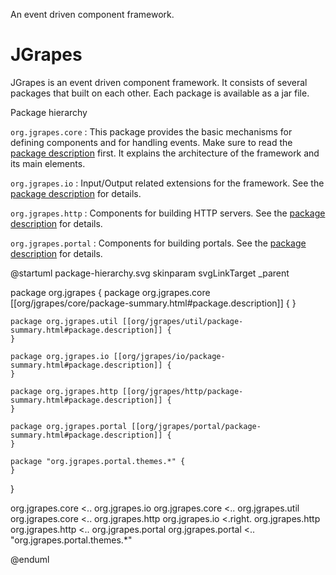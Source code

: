 An event driven component framework.

JGrapes
=======

JGrapes is an event driven component framework. It consists of
several packages that built on each other. Each package is available
as a jar file.

<object type="image/svg+xml" data="package-hierarchy.svg">Package hierarchy</object>

`org.jgrapes.core`
: This package provides the basic mechanisms for defining
    components and for handling events. Make sure to read the
    <a href="org/jgrapes/core/package-summary.html#package.description">package description</a>
    first. It explains the architecture of the framework and its main elements. 

`org.jgrapes.io`
: Input/Output related extensions for the framework. See the
    <a href="org/jgrapes/io/package-summary.html#package.description">package description</a>
    for details. 

`org.jgrapes.http`
: Components for building HTTP servers. See the
    <a href="org/jgrapes/http/package-summary.html#package.description">package description</a>
    for details. 

`org.jgrapes.portal`
: Components for building portals. See the
    <a href="org/jgrapes/portal/package-summary.html#package.description">package description</a>
    for details. 
    
@startuml package-hierarchy.svg
skinparam svgLinkTarget _parent

package org.jgrapes {
    package org.jgrapes.core [[org/jgrapes/core/package-summary.html#package.description]] {
    }

    package org.jgrapes.util [[org/jgrapes/util/package-summary.html#package.description]] {
    }

    package org.jgrapes.io [[org/jgrapes/io/package-summary.html#package.description]] {
    }

    package org.jgrapes.http [[org/jgrapes/http/package-summary.html#package.description]] {
    }

    package org.jgrapes.portal [[org/jgrapes/portal/package-summary.html#package.description]] {
    }

    package "org.jgrapes.portal.themes.*" {
    }
}

org.jgrapes.core <.. org.jgrapes.io
org.jgrapes.core <.. org.jgrapes.util
org.jgrapes.core <.. org.jgrapes.http
org.jgrapes.io <.right. org.jgrapes.http
org.jgrapes.http <.. org.jgrapes.portal
org.jgrapes.portal <.. "org.jgrapes.portal.themes.*"


@enduml